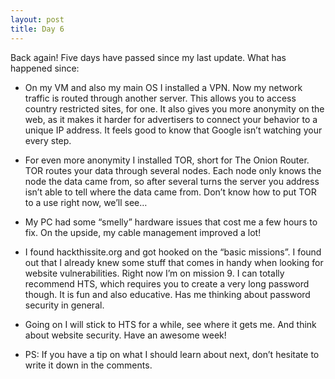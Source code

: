 ```yaml
---
layout: post
title: Day 6
---
```


Back again! Five days have passed since my last update. What has happened since:

* On my VM and also my main OS I installed a VPN. Now my network traffic is routed through another server. This allows you to access country restricted sites, for one. It also gives you more anonymity on the web, as it makes it harder for advertisers to connect your behavior to a unique IP address. It feels good to know that Google isn’t watching your every step.

* For even more anonymity I installed TOR, short for The Onion Router. TOR routes your data through several nodes. Each node only knows the node the data came from, so after several turns the server you address isn’t able to tell where the data came from. Don’t know how to put TOR to a use right now, we’ll see…

* My PC had some “smelly” hardware issues that cost me a few hours to fix. On the upside, my cable management improved a lot!

* I found hackthissite.org and got hooked on the “basic missions”. I found out that I already knew some stuff that comes in handy when looking for website vulnerabilities. Right now I’m on mission 9. I can totally recommend HTS, which requires you to create a very long password though. It is fun and also educative. Has me thinking about password security in general.

* Going on I will stick to HTS for a while, see where it gets me. And think about website security. Have an awesome week!

* PS: If you have a tip on what I should learn about next, don’t hesitate to write it down in the comments.
